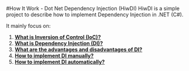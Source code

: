 #How It Work - Dot Net Dependency Injection (HiwDI)
HiwDI is a simple project to describe how to implement Dependency Injection in .NET (C#).

It mainly focus on: 

1. [**What is Inversion of Control (IoC)?**](https://github.com/hungdoan2/HowItWorkDotNetDependencyInjection/blob/master/docs/what-is-inversion-of-control.md)
2. [**What is Dependency Injection (DI)?**](https://github.com/hungdoan2/HowItWorkDotNetDependencyInjection/blob/master/docs/what-is-dependency-injection.md)
3. [**What are the advantages and disadvantages of DI?**](https://github.com/hungdoan2/HowItWorkDotNetDependencyInjection/blob/master/docs/what-are-the-advantages-and-disadvantages-of-di.md)
4. [**How to implement DI manually?**](https://github.com/hungdoan2/HowItWorkDotNetDependencyInjection/blob/master/docs/how-to-implement-di-manually.md)
5. [**How to implement DI automatically?**](https://github.com/hungdoan2/HowItWorkDotNetDependencyInjection/blob/master/docs/how-to-implement-di-automatically.md)


